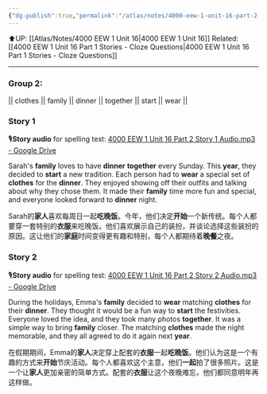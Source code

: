 ```yaml
---
{"dg-publish":true,"permalink":"/atlas/notes/4000-eew-1-unit-16-part-2-stories/"}
---
```


⬆️UP: [[Atlas/Notes/4000 EEW 1 Unit 16\|4000 EEW 1 Unit 16]]
Related: [[4000 EEW 1 Unit 16 Part 1 Stories - Cloze Questions\|4000 EEW 1 Unit 16 Part 1 Stories - Cloze Questions]]

---
### Group 2: 
|| clothes || family || dinner || together || start || wear ||

### Story 1
🎙️**Story audio** for spelling test: [4000 EEW 1 Unit 16 Part 2 Story 1 Audio.mp3 - Google Drive](https://drive.google.com/file/d/1FmZYd0V7OnPwwmafm0uTBoaEh2DyuG6p/view?usp=drive_link)

Sarah's **family** loves to have **dinner** **together** every Sunday. This **year**, they decided to **start** a new tradition. Each person had to **wear** a special set of **clothes** for the **dinner**. They enjoyed showing off their outfits and talking about why they chose them. It made their **family** time more fun and special, and everyone looked forward to **dinner** night.

Sarah的**家人**喜欢每周日一起**吃晚饭**。今年，他们决定**开始**一个新传统。每个人都要穿一套特别的**衣服**来吃晚饭。他们喜欢展示自己的装扮，并谈论选择这些装扮的原因。这让他们的**家庭**时间变得更有趣和特别，每个人都期待着**晚餐**之夜。
### Story 2
🎙️**Story audio** for spelling test: [4000 EEW 1 Unit 16 Part 2 Story 2 Audio.mp3 - Google Drive](https://drive.google.com/file/d/19Cydboj2aKQbXF_ES21udoTgCTo8W9eS/view?usp=drive_link)

During the holidays, Emma's **family** decided to **wear** matching **clothes** for their **dinner**. They thought it would be a fun way to **start** the festivities. Everyone loved the idea, and they took many photos **together**. It was a simple way to bring **family** closer. The matching **clothes** made the night memorable, and they all agreed to do it again next **year**.

在假期期间，Emma的**家人**决定穿上配套的**衣服**一起**吃晚饭**。他们认为这是一个有趣的方式来**开始**节庆活动。每个人都喜欢这个主意，他们**一起**拍了很多照片。这是一个让**家人**更加亲密的简单方式。配套的**衣服**让这个夜晚难忘，他们都同意明年再这样做。